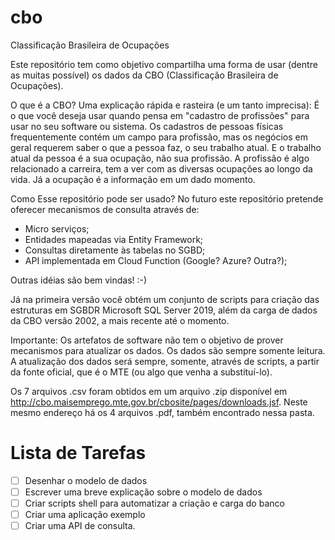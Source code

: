 # cbo
Classificação Brasileira de Ocupações

Este repositório tem como objetivo compartilha uma forma de usar (dentre as muitas possível) os dados da CBO (Classificação Brasileira de Ocupações).

O que é a CBO?
Uma explicação rápida e rasteira (e um tanto imprecisa): É o que você deseja usar quando pensa em "cadastro de profissões" para usar no seu software ou sistema. 
Os cadastros de pessoas físicas frequentemente contém um campo para profissão, mas os negócios em geral requerem saber o que a pessoa faz, o seu trabalho atual.
E o trabalho atual da pessoa é a sua ocupação, não sua profissão. A profissão é algo relacionado a carreira, tem a ver com as diversas ocupações ao longo da vida.
Já a ocupação é a informação em um dado momento.

Como Esse repositório pode ser usado?
No futuro este repositório pretende oferecer mecanismos de consulta através de:
- Micro serviços;
- Entidades mapeadas via Entity Framework;
- Consultas diretamente às tabelas no SGBD;
- API implementada em Cloud Function  (Google? Azure? Outra?);

Outras idéias são bem vindas! :-)

Já na primeira versão você obtém  um conjunto de scripts para criação das estruturas em SGBDR Microsoft SQL Server 2019, além da carga de dados da CBO versão 2002, a mais recente até o momento.

Importante: Os artefatos de software não tem o objetivo de prover mecanismos para atualizar os dados. Os dados são sempre somente leitura. A atualização dos dados será sempre, somente, através de scripts, a partir da fonte oficial, que é o MTE (ou algo que venha a substituí-lo).


Os 7 arquivos .csv foram obtidos em um arquivo .zip disponível em  http://cbo.maisemprego.mte.gov.br/cbosite/pages/downloads.jsf.
Neste mesmo endereço há os 4 arquivos .pdf, também encontrado nessa pasta.


Lista de Tarefas
================
- [ ] Desenhar o modelo de dados
- [ ] Escrever uma breve explicação sobre o modelo de dados
- [ ] Criar scripts shell para automatizar a criação e carga do banco
- [ ] Criar uma aplicação exemplo
- [ ] Criar uma API de consulta.

